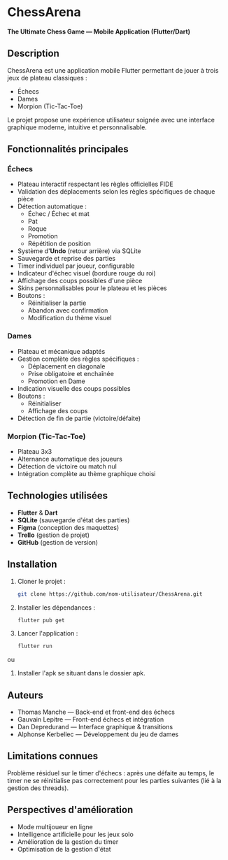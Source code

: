 # ChessArena

**The Ultimate Chess Game — Mobile Application (Flutter/Dart)**

## Description
ChessArena est une application mobile Flutter permettant de jouer à trois jeux de plateau classiques :
- Échecs
- Dames
- Morpion (Tic-Tac-Toe)

Le projet propose une expérience utilisateur soignée avec une interface graphique moderne, intuitive et personnalisable.

## Fonctionnalités principales

### Échecs
- Plateau interactif respectant les règles officielles FIDE
- Validation des déplacements selon les règles spécifiques de chaque pièce
- Détection automatique :
  - Échec / Échec et mat
  - Pat
  - Roque
  - Promotion
  - Répétition de position
- Système d'**Undo** (retour arrière) via SQLite
- Sauvegarde et reprise des parties
- Timer individuel par joueur, configurable
- Indicateur d'échec visuel (bordure rouge du roi)
- Affichage des coups possibles d'une pièce
- Skins personnalisables pour le plateau et les pièces
- Boutons :
  - Réinitialiser la partie
  - Abandon avec confirmation
  - Modification du thème visuel

### Dames
- Plateau et mécanique adaptés
- Gestion complète des règles spécifiques :
  - Déplacement en diagonale
  - Prise obligatoire et enchaînée
  - Promotion en Dame
- Indication visuelle des coups possibles
- Boutons :
  - Réinitialiser
  - Affichage des coups
- Détection de fin de partie (victoire/défaite)

### Morpion (Tic-Tac-Toe)
- Plateau 3x3
- Alternance automatique des joueurs
- Détection de victoire ou match nul
- Intégration complète au thème graphique choisi

## Technologies utilisées
- **Flutter** & **Dart**
- **SQLite** (sauvegarde d'état des parties)
- **Figma** (conception des maquettes)
- **Trello** (gestion de projet)
- **GitHub** (gestion de version)

## Installation

1. Cloner le projet :
   ```bash
   git clone https://github.com/nom-utilisateur/ChessArena.git
   ```
2. Installer les dépendances :
    ```bash
    flutter pub get
    ```

3. Lancer l'application :
    ```bash
    flutter run
    ```

ou

1. Installer l'apk se situant dans le dossier apk.

## Auteurs

- Thomas Manche — Back-end et front-end des échecs
- Gauvain Lepitre — Front-end échecs et intégration
- Dan Depredurand — Interface graphique & transitions
- Alphonse Kerbellec — Développement du jeu de dames

## Limitations connues

Problème résiduel sur le timer d'échecs : après une défaite au temps, le timer ne se réinitialise pas correctement pour les parties suivantes (lié à la gestion des threads).

## Perspectives d'amélioration

- Mode multijoueur en ligne
- Intelligence artificielle pour les jeux solo
- Amélioration de la gestion du timer
- Optimisation de la gestion d'état